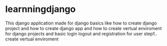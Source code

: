 # learnningdjango
This django application made for django basics like how to create django project and how to create django app and how to create
vertual enviroment for django projects and basic login logout and registration for user
step1..
create vertual enviroment
